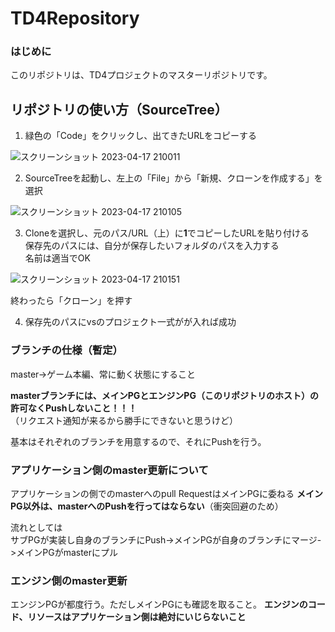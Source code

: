 # TD4Repository

### はじめに

このリポジトリは、TD4プロジェクトのマスターリポジトリです。 

## リポジトリの使い方（SourceTree）

1.  緑色の「Code」をクリックし、出てきたURLをコピーする

![スクリーンショット 2023-04-17 210011](https://user-images.githubusercontent.com/74523584/232480173-18861c45-580c-426d-9422-29ec173bf282.png)


2.  SourceTreeを起動し、左上の「File」から「新規、クローンを作成する」を選択

![スクリーンショット 2023-04-17 210105](https://user-images.githubusercontent.com/74523584/232480178-2b351b0b-6baf-4a2c-8a85-4277546de66a.png)

3.  Cloneを選択し、元のパス/URL（上）に**1**でコピーしたURLを貼り付ける  
保存先のパスには、自分が保存したいフォルダのパスを入力する  
名前は適当でOK  

![スクリーンショット 2023-04-17 210151](https://user-images.githubusercontent.com/74523584/232480184-265bb996-92fe-4439-9136-ea9371faa444.png)

終わったら「クローン」を押す

4.  保存先のパスにvsのプロジェクト一式がが入れば成功


### ブランチの仕様（暫定）

master->ゲーム本編、常に動く状態にすること

**masterブランチには、メインPGとエンジンPG（このリポジトリのホスト）の許可なくPushしないこと！！！**  
（リクエスト通知が来るから勝手にできないと思うけど）  

基本はそれぞれのブランチを用意するので、それにPushを行う。  

### アプリケーション側のmaster更新について

アプリケーションの側でのmasterへのpull RequestはメインPGに委ねる
**メインPG以外は、masterへのPushを行ってはならない**（衝突回避のため）  

流れとしては  
サブPGが実装し自身のブランチにPush->メインPGが自身のブランチにマージ->メインPGがmasterにプル  

### エンジン側のmaster更新

エンジンPGが都度行う。ただしメインPGにも確認を取ること。
**エンジンのコード、リソースはアプリケーション側は絶対にいじらないこと**








